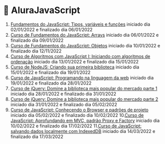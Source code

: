 # 🦖 AluraJavaScript

1. [Fundamentos do JavaScript: Tipos, variáveis e funções](https://github.com/HenriqueCCdA/AluraJavaScript/tree/main/fundamentos_do_js_tipos_var_func) iniciado dia 02/01/2022 e finalizado dia 06/01/2022
2. [Curso de Fundamentos do JavaScript: Arrays](https://github.com/HenriqueCCdA/AluraJavaScript/tree/main/arrays) iniciado dia 06/01/2022 e finalizado dia 09/01/2022
3. [Curso de Fundamentos do JavaScript: Objetos](https://github.com/HenriqueCCdA/AluraJavaScript/tree/main/objetos) iniciado dia 10/01/2022 e finalizado dia 12/11/2022
4. [Curso de Algoritmos com JavaScript I: Iniciando com algoritmos de ordenação](https://github.com/HenriqueCCdA/AluraJavaScript/tree/main/Algoritmos_com_JavaScript_I) iniciado dia 13/01/2022 e finalizado dia 15/01/2022
5. [Curso de NodeJS: Criando sua primeira biblioteca](https://github.com/HenriqueCCdA/AluraJavaScript/tree/main/nodejs_criando_biblioteca) iniciado dia 15/01/2022 e finalizado dia 19/01/2022
6. [Curso de JavaScript: Programando na linguagem da web](https://github.com/HenriqueCCdA/AluraJavaScript/tree/main/javaScript_programando_na_linguagem_da_web) iniciado dia 19/01/2022 e finalizado dia 28/01/2022
7. [Curso de jQuery: Domine a biblioteca mais popular do mercado parte 1](https://github.com/HenriqueCCdA/AluraJavaScript/tree/main/jQuery_parte1) iniciado dia 28/01/2022 e finalizado dia 31/01/2022
8. [Curso de jQuery: Domine a biblioteca mais popular do mercado parte 2](https://github.com/HenriqueCCdA/AluraJavaScript/tree/main/jQuery_parte1) iniciado dia 31/01/2022 e finalizado dia 05/02/2022
9. [Curso de JavaScript: Conhecendo o Browser e padrões de projeto](https://github.com/HenriqueCCdA/AluraJavaScript/tree/main/padroes_de_projeto) iniciado dia 05/02/2022 e finalizado dia 10/02/2022
10.[Curso de JavaScript: Aprofundando em MVC, padrão Proxy e Factory](https://github.com/HenriqueCCdA/AluraJavaScript/tree/main/padroes_de_projeto) iniciado dia 10/02/2022 e finalizado dia 17/02/2022
11.[Curso de JavaScript: salvando dados localmente com IndexedDB](https://github.com/HenriqueCCdA/AluraJavaScript/tree/main/padroes_de_projeto) iniciado dia 14/03/2022 e finalizado dia 17/03/2022
